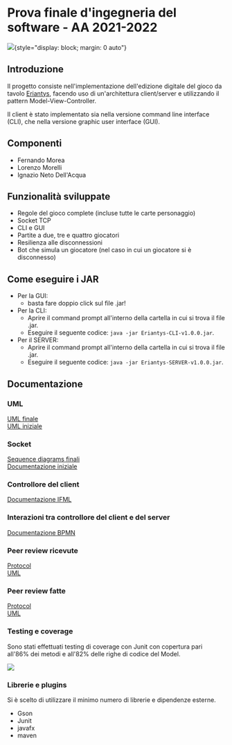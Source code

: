 # Prova finale d'ingegneria del software - AA 2021-2022
![](https://www.craniocreations.it/wp-content/uploads/2021/06/Eriantys_scatola3Dombra-600x600.png){style="display: block; margin: 0 auto"}


## Introduzione
Il progetto consiste nell'implementazione dell'edizione digitale del gioco da tavolo [Eriantys](https://www.craniocreations.it/prodotto/eriantys/), facendo uso di un'architettura client/server e utilizzando il pattern Model-View-Controller.

Il client è stato implementato sia nella versione command line interface (CLI), che nella versione graphic user interface (GUI).


## Componenti
- Fernando Morea
- Lorenzo Morelli
- Ignazio Neto Dell'Acqua

## Funzionalità sviluppate
- Regole del gioco complete (incluse tutte le carte personaggio)
- Socket TCP
- CLI e GUI
- Partite a due, tre e quattro giocatori
- Resilienza alle disconnessioni
- Bot che simula un giocatore (nel caso in cui un giocatore si è disconnesso)

## Come eseguire i JAR
- Per la GUI:
  - basta fare doppio click sul file .jar!
- Per la CLI:
  - Aprire il command prompt all'interno della cartella in cui si trova il file .jar.
  - Eseguire il seguente codice: `java -jar Eriantys-CLI-v1.0.0.jar`.
- Per il SERVER:
  - Aprire il command prompt all'interno della cartella in cui si trova il file .jar.
  - Eseguire il seguente codice: `java -jar Eriantys-SERVER-v1.0.0.jar`.

## Documentazione


### UML
[UML finale](https://github.com/lorenzo-morelli/ing-sw-2022-morelli-morea-netodellacqua/blob/main/deliverables/UML_final.pdf)
<br>
[UML iniziale](https://github.com/lorenzo-morelli/ing-sw-2022-morelli-morea-netodellacqua/blob/main/deliverables/UML_initial.pdf)


### Socket
[Sequence diagrams finali](https://github.com/lorenzo-morelli/ing-sw-2022-morelli-morea-netodellacqua/blob/main/deliverables/protocol_final.pdf)
<br>
[Documentazione iniziale](https://github.com/lorenzo-morelli/ing-sw-2022-morelli-morea-netodellacqua/blob/main/deliverables/protocol_initial.pdf)


### Controllore del client
[Documentazione IFML](https://github.com/lorenzo-morelli/ing-sw-2022-morelli-morea-netodellacqua/blob/main/deliverables/others/ClientController.jpg)


### Interazioni tra controllore del client e del server
[Documentazione BPMN](https://github.com/lorenzo-morelli/ing-sw-2022-morelli-morea-netodellacqua/blob/main/deliverables/others/principiant_game.bpmn)


### Peer review ricevute
[Protocol](https://github.com/lorenzo-morelli/ing-sw-2022-morelli-morea-netodellacqua/blob/main/deliverables/protocol_peer_review_ricevuta.pdf)
<br>
[UML](https://github.com/lorenzo-morelli/ing-sw-2022-morelli-morea-netodellacqua/blob/main/deliverables/UML_peer_review_ricevuta.pdf)


### Peer review fatte
[Protocol](https://github.com/lorenzo-morelli/ing-sw-2022-morelli-morea-netodellacqua/blob/main/deliverables/protocol_peer_review_fatta.pdf)
<br>
[UML](https://github.com/lorenzo-morelli/ing-sw-2022-morelli-morea-netodellacqua/blob/main/deliverables/protocol_peer_review_ricevuta.pdf)


### Testing e coverage
Sono stati effettuati testing di coverage con Junit con copertura pari all'86% dei metodi e all'82% delle righe di codice del Model.  

![](https://i.ibb.co/M7dvkmN/Senza-titolo.png)


### Librerie e plugins
Si è scelto di utilizzare il minimo numero di librerie e dipendenze esterne.
-	Gson
-	Junit
-	javafx
-	maven
